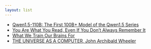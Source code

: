 ```yaml
---
layout: list
---
```


 - [Qwen1.5-110B: The First 100B+ Model of the Qwen1.5 Series](https://qwenlm.github.io/blog/qwen1.5-110b/)
 - [You Are What You Read, Even If You Don’t Always Remember It](https://blog.jim-nielsen.com/2024/you-are-what-you-read/)
 - [What We Train Our Brains For](https://michaeldehaan.substack.com/p/what-we-train-our-brains-for)
 - [THE UNIVERSE AS A COMPUTER, John Archibald Wheeler](https://dabacon.org/pontiff/2024/04/26/the-universe-as-a-computer-john-archibald-wheeler/)

